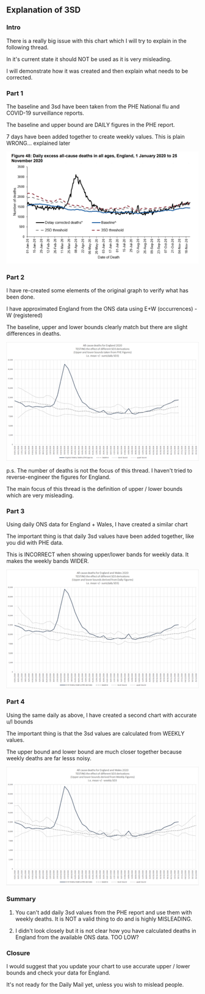## Explanation of 3SD

### Intro

There is a really big issue with this chart which I will try to explain in the following thread.

In it's current state it should NOT be used as it is very misleading.

I will demonstrate how it was created and then explain what needs to be corrected.


### Part 1

The baseline and 3sd have been taken from the PHE National flu and COVID-19 surveillance reports.

The baseline and upper bound are DAILY figures in the PHE report.

7 days have been added together to create weekly values. This is plain WRONG... explained later

![alt text](3sd_1.png "PHE data")


### Part 2

I have re-created some elements of the original graph to verify what has been done.

I have approximated England from the ONS data using E+W (occurrences) - W (registered)

The baseline, upper and lower bounds clearly match but there are slight differences in deaths.

![alt text](3sd_2.png "PHE data")

p.s. The number of deaths is not the focus of this thread. I haven't tried to reverse-engineer the figures for England.

The main focus of this thread is the definition of upper / lower bounds which are very misleading.


### Part 3

Using daily ONS data for England + Wales, I have created a similar chart

The important thing is that daily 3sd values have been added together, like you did with PHE data.

This is INCORRECT when showing upper/lower bands for weekly data. It makes the weekly bands WIDER.

![alt text](3sd_3.png "PHE data")


### Part 4

Using the same daily as above, I have created a second chart with accurate u/l bounds

The important thing is that the 3sd values are calculated from WEEKLY values.

The upper bound and lower bound are much closer together because weekly deaths are far lesss noisy.

![alt text](3sd_4.png "PHE data")


### Summary

1) You can't add daily 3sd values from the PHE report and use them with weekly deaths. It is NOT a valid thing to do and is highly MISLEADING.

2) I didn't look closely but it is not clear how you have calculated deaths in England from the available ONS data. TOO LOW?


### Closure

I would suggest that you update your chart to use accurate upper / lower bounds and check your data for England.

It's not ready for the Daily Mail yet, unless you wish to mislead people.
